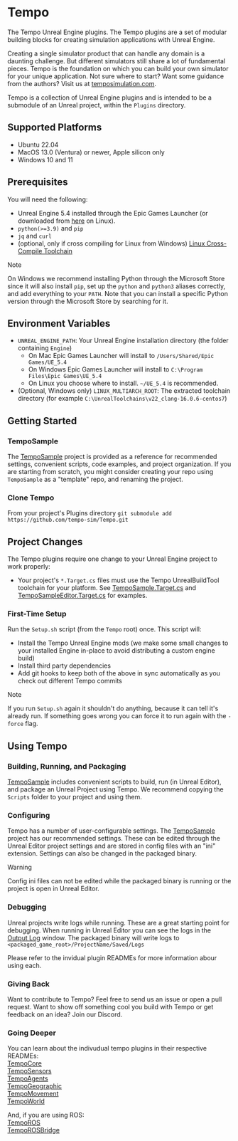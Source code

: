 # Tempo
The Tempo Unreal Engine plugins. The Tempo plugins are a set of modular building blocks for creating simulation applications with Unreal Engine.

Creating a single simulator product that can handle any domain is a daunting challenge. But different simulators still share a lot of fundamental pieces. Tempo is the foundation on which you can build your own simulator for your unique application. Not sure where to start? Want some guidance from the authors? Visit us at [temposimulation.com](https://temposimulation.com).

Tempo is a collection of Unreal Engine plugins and is intended to be a submodule of an Unreal project, within the `Plugins` directory.

## Supported Platforms
- Ubuntu 22.04
- MacOS 13.0 (Ventura) or newer, Apple silicon only
- Windows 10 and 11

## Prerequisites
You will need the following:
- Unreal Engine 5.4 installed through the Epic Games Launcher (or downloaded from [here](https://www.unrealengine.com/en-US/linux) on Linux).
- `python(>=3.9)` and `pip`
- `jq` and `curl`
- (optional, only if cross compiling for Linux from Windows) [Linux Cross-Compile Toolchain](https://dev.epicgames.com/documentation/en-us/unreal-engine/linux-development-requirements-for-unreal-engine?application_version=5.4)
> [!Note]
> On Windows we recommend installing Python through the Microsoft Store since it will also install `pip`, set up the `python` and `python3` aliases correctly, and add everything to your `PATH`. Note that you can install a specific Python version through the Microsoft Store by searching for it.

## Environment Variables
- `UNREAL_ENGINE_PATH`: Your Unreal Engine installation directory (the folder containing `Engine`)
  - On Mac Epic Games Launcher will install to `/Users/Shared/Epic Games/UE_5.4`
  - On Windows Epic Games Launcher will install to `C:\Program Files\Epic Games\UE_5.4`
  - On Linux you choose where to install. `~/UE_5.4` is recommended.
- (Optional, Windows only) `LINUX_MULTIARCH_ROOT`: The extracted toolchain directory (for example `C:\UnrealToolchains\v22_clang-16.0.6-centos7`)

## Getting Started
### TempoSample
The [TempoSample](https://github.com/tempo-sim/TempoSample) project is provided as a reference for recommended settings, convenient scripts, code examples, and project organization. If you are starting from scratch, you might consider creating your repo using `TempoSample` as a "template" repo, and renaming the project.

### Clone Tempo
From your project's Plugins directory
`git submodule add https://github.com/tempo-sim/Tempo.git`

## Project Changes
The Tempo plugins require one change to your Unreal Engine project to work properly:
- Your project's `*.Target.cs` files must use the Tempo UnrealBuildTool toolchain for your platform. See [TempoSample.Target.cs](https://github.com/tempo-sim/TempoSample/blob/main/Source/TempoSample.Target.cs) and [TempoSampleEditor.Target.cs](https://github.com/tempo-sim/TempoSample/blob/main/Source/TempoSampleEditor.Target.cs) for examples.

### First-Time Setup
Run the `Setup.sh` script (from the `Tempo` root) once. This script will:
- Install the Tempo Unreal Engine mods (we make some small changes to your installed Engine in-place to avoid distributing a custom engine build)
- Install third party dependencies
- Add git hooks to keep both of the above in sync automatically as you check out different Tempo commits
> [!Note]
> If you run `Setup.sh` again it shouldn't do anything, because it can tell it's already run. If something goes wrong you can force it to run again with the `-force` flag.

## Using Tempo
### Building, Running, and Packaging
[TempoSample](https://github.com/tempo-sim/TempoSample) includes convenient scripts to build, run (in Unreal Editor), and package an Unreal Project using Tempo. We recommend copying the `Scripts` folder to your project and using them.

### Configuring
Tempo has a number of user-configurable settings. The [TempoSample](https://github.com/tempo-sim/TempoSample) project has our recommended settings. These can be edited through the Unreal Editor project settings and are stored in config files with an "ini" extension. Settings can also be changed in the packaged binary.
> [!Warning]
> Config ini files can not be edited while the packaged binary is running or the project is open in Unreal Editor.

### Debugging
Unreal projects write logs while running. These are a great starting point for debugging.
When running in Unreal Editor you can see the logs in the [Output Log](https://dev.epicgames.com/documentation/en-us/unreal-engine/logging-in-unreal-engine) window.
The packaged binary will write logs to `<packaged_game_root>/ProjectName/Saved/Logs`

Please refer to the invidual plugin READMEs for more information abour using each.

### Giving Back
Want to contribute to Tempo? Feel free to send us an issue or open a pull request. Want to show off something cool you build with Tempo or get feedback on an idea? Join our Discord.

### Going Deeper
You can learn about the indivudual tempo plugins in their respective READMEs:<br />
[TempoCore](/TempoCore/README.md)<br />
[TempoSensors](/TempoSensors/README.md)<br />
[TempoAgents](/TempoAgents/README.md)<br />
[TempoGeographic](/TempoGeographic/README.md)<br />
[TempoMovement](/TempoMovement/README.md)<br />
[TempoWorld](/TempoWorld/README.md)<br />

And, if you are using ROS:<br />
[TempoROS](/TempoROS/README.md)<br />
[TempoROSBridge](/TempoROSBridge/README.md)<br />
